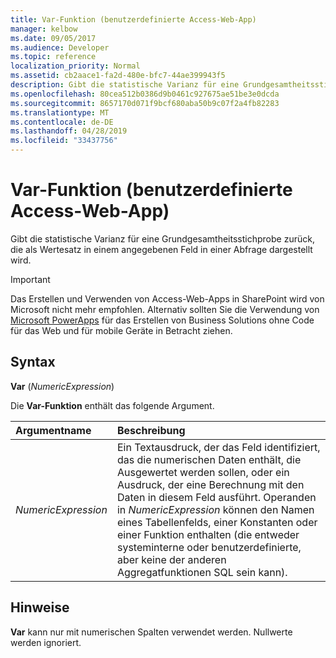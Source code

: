 ```yaml
---
title: Var-Funktion (benutzerdefinierte Access-Web-App)
manager: kelbow
ms.date: 09/05/2017
ms.audience: Developer
ms.topic: reference
localization_priority: Normal
ms.assetid: cb2aace1-fa2d-480e-bfc7-44ae399943f5
description: Gibt die statistische Varianz für eine Grundgesamtheitsstichprobe zurück, die als Wertesatz in einem angegebenen Feld in einer Abfrage dargestellt wird.
ms.openlocfilehash: 80cea512b0386d9b0461c927675ae51be3e0dcda
ms.sourcegitcommit: 8657170d071f9bcf680aba50b9c07f2a4fb82283
ms.translationtype: MT
ms.contentlocale: de-DE
ms.lasthandoff: 04/28/2019
ms.locfileid: "33437756"
---
```

# <a name="var-function-access-custom-web-app"></a>Var-Funktion (benutzerdefinierte Access-Web-App)

Gibt die statistische Varianz für eine Grundgesamtheitsstichprobe zurück, die als Wertesatz in einem angegebenen Feld in einer Abfrage dargestellt wird.
  
> [!IMPORTANT]
> Das Erstellen und Verwenden von Access-Web-Apps in SharePoint wird von Microsoft nicht mehr empfohlen. Alternativ sollten Sie die Verwendung von [Microsoft PowerApps](https://powerapps.microsoft.com/en-us/) für das Erstellen von Business Solutions ohne Code für das Web und für mobile Geräte in Betracht ziehen. 
  
## <a name="syntax"></a>Syntax

 **Var** (*NumericExpression*) 
  
Die **Var-Funktion** enthält das folgende Argument. 
  
|**Argumentname**|**Beschreibung**|
|:-----|:-----|
| *NumericExpression*  <br/> |Ein Textausdruck, der das Feld identifiziert, das die numerischen Daten enthält, die Ausgewertet werden sollen, oder ein Ausdruck, der eine Berechnung mit den Daten in diesem Feld ausführt. Operanden in *NumericExpression* können den Namen eines Tabellenfelds, einer Konstanten oder einer Funktion enthalten (die entweder systeminterne oder benutzerdefinierte, aber keine der anderen Aggregatfunktionen SQL sein kann).  <br/> |
   
## <a name="remarks"></a>Hinweise

 **Var** kann nur mit numerischen Spalten verwendet werden. Nullwerte werden ignoriert. 
  

